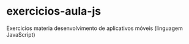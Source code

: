 # exercicios-aula-js
Exercicios materia desenvolvimento de aplicativos móveis (linguagem JavaScript)
